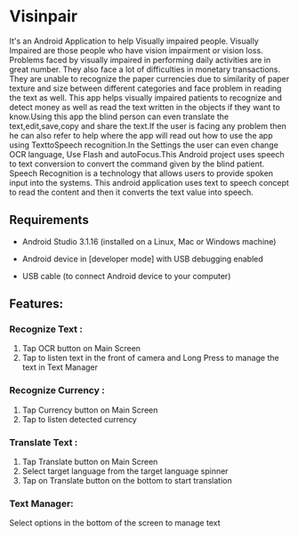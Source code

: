 # Visinpair
It's an Android Application to help Visually impaired people.
Visually Impaired are those people who have vision impairment or vision loss.
Problems faced by visually impaired in performing daily activities are in great
number. They also face a lot of difficulties in  monetary transactions. They are
unable to recognize the paper currencies due to similarity of paper texture and
size between different categories and face problem in reading the text as well. This app helps 
visually impaired patients to recognize and detect money as well as read the text written in the objects
if they want to know.Using this app the blind person can even translate the text,edit,save,copy and
share the text.If the user is facing any problem then he can also refer to help where the app will
read out how to use the app using TexttoSpeech recognition.In the Settings the user can even change OCR language,
Use Flash and autoFocus.This Android project uses speech to text conversion to convert the
command given by the blind patient. Speech Recognition is a technology that
allows users to provide spoken input into the systems. This android application
uses text to speech concept to read the content and then it
converts the text value into speech.
## Requirements

*   Android Studio 3.1.16 (installed on a Linux, Mac or Windows machine)

*   Android device in
    [developer mode]
    with USB debugging enabled

*   USB cable (to connect Android device to your computer)
## Features:
### Recognize Text :
1. Tap OCR button on Main Screen
2. Tap to listen text in the front of camera and Long Press to manage the text in Text Manager
    
### Recognize Currency :
1. Tap Currency button on Main Screen
2. Tap to listen detected currency

### Translate Text :
1. Tap Translate button on Main Screen
2. Select target language from the target language spinner
3. Tap on Translate button on the bottom to start translation

### Text Manager:
Select options in the bottom of the screen to manage text
